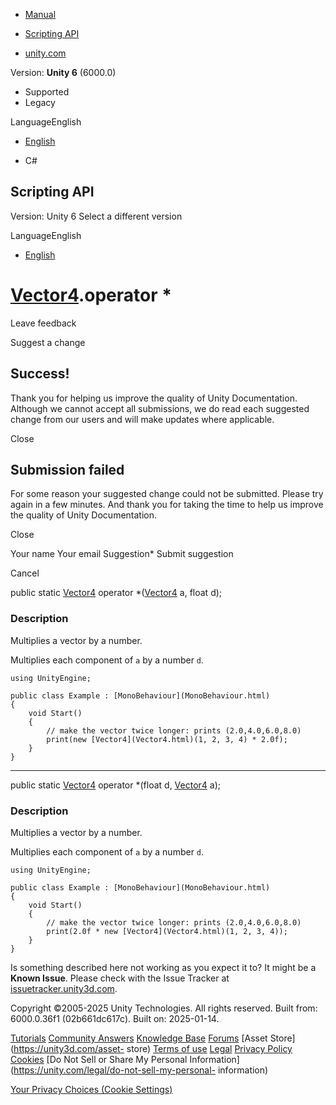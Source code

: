 [ ]()

  * [Manual](../Manual/index.html)
  * [Scripting API](../ScriptReference/index.html)

  * [unity.com](https://unity.com/)

Version: **Unity 6** (6000.0)

  * Supported
  * Legacy

LanguageEnglish

  * [English]()

  * C#

[ ](https://docs.unity3d.com)

## Scripting API

Version: Unity 6 Select a different version

LanguageEnglish

  * [English]()

#  [Vector4](Vector4.html).operator *

Leave feedback

Suggest a change

## Success!

Thank you for helping us improve the quality of Unity Documentation. Although
we cannot accept all submissions, we do read each suggested change from our
users and will make updates where applicable.

Close

## Submission failed

For some reason your suggested change could not be submitted. Please <a>try
again</a> in a few minutes. And thank you for taking the time to help us
improve the quality of Unity Documentation.

Close

Your name Your email Suggestion* Submit suggestion

Cancel

[ ]()

public static [Vector4](Vector4.html) operator *([Vector4](Vector4.html) a,
float d);

### Description

Multiplies a vector by a number.

Multiplies each component of `a` by a number `d`.

    
    
    using UnityEngine;  
      
    public class Example : [MonoBehaviour](MonoBehaviour.html)
    {
        void Start()
        {
            // make the vector twice longer: prints (2.0,4.0,6.0,8.0)
            print(new [Vector4](Vector4.html)(1, 2, 3, 4) * 2.0f);
        }
    }
    

* * *

public static [Vector4](Vector4.html) operator *(float d,
[Vector4](Vector4.html) a);

### Description

Multiplies a vector by a number.

Multiplies each component of `a` by a number `d`.

    
    
    using UnityEngine;  
      
    public class Example : [MonoBehaviour](MonoBehaviour.html)
    {
        void Start()
        {
            // make the vector twice longer: prints (2.0,4.0,6.0,8.0)
            print(2.0f * new [Vector4](Vector4.html)(1, 2, 3, 4));
        }
    }
    

Is something described here not working as you expect it to? It might be a
**Known Issue**. Please check with the Issue Tracker at
[issuetracker.unity3d.com](https://issuetracker.unity3d.com).

Copyright ©2005-2025 Unity Technologies. All rights reserved. Built from:
6000.0.36f1 (02b661dc617c). Built on: 2025-01-14.

[Tutorials](https://unity3d.com/learn) [Community
Answers](https://answers.unity3d.com) [Knowledge
Base](https://support.unity3d.com/hc/en-us)
[Forums](https://forum.unity3d.com) [Asset Store](https://unity3d.com/asset-
store) [Terms of use](https://docs.unity3d.com/Manual/TermsOfUse.html)
[Legal](https://unity.com/legal) [Privacy
Policy](https://unity.com/legal/privacy-policy)
[Cookies](https://unity.com/legal/cookie-policy) [Do Not Sell or Share My
Personal Information](https://unity.com/legal/do-not-sell-my-personal-
information)

[Your Privacy Choices (Cookie Settings)](javascript:void\(0\);)

